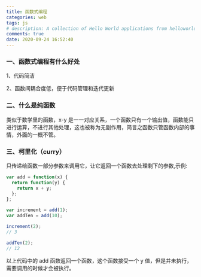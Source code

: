 ```yaml
---
title: 函数式编程
categories: web
tags: js
# description: A collection of Hello World applications from helloworld.org.
comments: true
date: 2020-09-24 16:52:40
---
```

### 一、函数式编程有什么好处

1、代码简洁

2、函数间耦合度低，便于代码管理和迭代更新

### 二、什么是纯函数

类似于数学里的函数，x-y 是一一对应关系，一个函数只有一个输出值，函数能只进行运算，不进行其他处理，这也被称为无副作用，简言之函数只管函数内部的事情，外面的一概不管。

### 三、柯里化（curry）

只传递给函数一部分参数来调用它，让它返回一个函数去处理剩下的参数,示例:

```js
var add = function(x) {
  return function(y) {
    return x + y;
  };
};

var increment = add(1);
var addTen = add(10);

increment(2);
// 3

addTen(2);
// 12
```

以上代码中的 add 函数返回一个函数，这个函数接受一个 y 值，但是并未执行，需要调用的时候才会被执行。